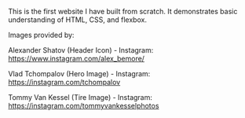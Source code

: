 This is the first website I have built from scratch. It demonstrates basic understanding of HTML, CSS, and flexbox.

Images provided by:

Alexander Shatov (Header Icon) - Instagram: https://www.instagram.com/alex_bemore/

Vlad Tchompalov (Hero Image) - Instagram: https://instagram.com/tchompalov

Tommy Van Kessel (Tire Image) - Instagram: https://instagram.com/tommyvankesselphotos
